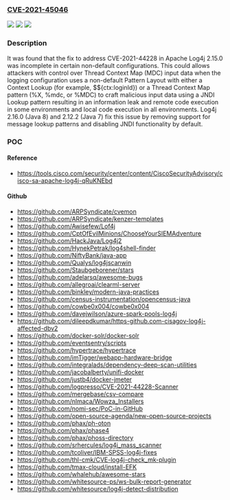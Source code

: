 ### [CVE-2021-45046](https://cve.mitre.org/cgi-bin/cvename.cgi?name=CVE-2021-45046)
![](https://img.shields.io/static/v1?label=Product&message=Apache%20Log4j&color=blue)
![](https://img.shields.io/static/v1?label=Version&message=Apache%20Log4j2%3C%202.16.0%20&color=brighgreen)
![](https://img.shields.io/static/v1?label=Vulnerability&message=CWE-502%20Deserialization%20of%20Untrusted%20Data&color=brighgreen)

### Description

It was found that the fix to address CVE-2021-44228 in Apache Log4j 2.15.0 was incomplete in certain non-default configurations. This could allows attackers with control over Thread Context Map (MDC) input data when the logging configuration uses a non-default Pattern Layout with either a Context Lookup (for example, $${ctx:loginId}) or a Thread Context Map pattern (%X, %mdc, or %MDC) to craft malicious input data using a JNDI Lookup pattern resulting in an information leak and remote code execution in some environments and local code execution in all environments. Log4j 2.16.0 (Java 8) and 2.12.2 (Java 7) fix this issue by removing support for message lookup patterns and disabling JNDI functionality by default.

### POC

#### Reference
- https://tools.cisco.com/security/center/content/CiscoSecurityAdvisory/cisco-sa-apache-log4j-qRuKNEbd

#### Github
- https://github.com/ARPSyndicate/cvemon
- https://github.com/ARPSyndicate/kenzer-templates
- https://github.com/Awisefew/Lof4j
- https://github.com/CptOfEvilMinions/ChooseYourSIEMAdventure
- https://github.com/HackJava/Log4j2
- https://github.com/HynekPetrak/log4shell-finder
- https://github.com/NiftyBank/java-app
- https://github.com/Qualys/log4jscanwin
- https://github.com/Staubgeborener/stars
- https://github.com/adelarsq/awesome-bugs
- https://github.com/allegroai/clearml-server
- https://github.com/binkley/modern-java-practices
- https://github.com/census-instrumentation/opencensus-java
- https://github.com/cowbe0x004/cowbe0x004
- https://github.com/davejwilson/azure-spark-pools-log4j
- https://github.com/dileepdkumar/https-github.com-cisagov-log4j-affected-dbv2
- https://github.com/docker-solr/docker-solr
- https://github.com/eventsentry/scripts
- https://github.com/hypertrace/hypertrace
- https://github.com/imTigger/webapp-hardware-bridge
- https://github.com/integralads/dependency-deep-scan-utilities
- https://github.com/jacobalberty/unifi-docker
- https://github.com/justb4/docker-jmeter
- https://github.com/logpresso/CVE-2021-44228-Scanner
- https://github.com/mergebase/csv-compare
- https://github.com/nlmaca/Wowza_Installers
- https://github.com/nomi-sec/PoC-in-GitHub
- https://github.com/open-source-agenda/new-open-source-projects
- https://github.com/phax/ph-oton
- https://github.com/phax/phase4
- https://github.com/phax/phoss-directory
- https://github.com/srhercules/log4j_mass_scanner
- https://github.com/tcoliver/IBM-SPSS-log4j-fixes
- https://github.com/thl-cmk/CVE-log4j-check_mk-plugin
- https://github.com/tmax-cloud/install-EFK
- https://github.com/whalehub/awesome-stars
- https://github.com/whitesource-ps/ws-bulk-report-generator
- https://github.com/whitesource/log4j-detect-distribution

